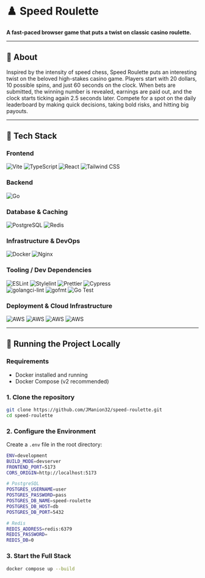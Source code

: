 # ♟️ Speed Roulette

**A fast-paced browser game that puts a twist on classic casino roulette.**

---

## 🚀 About

Inspired by the intensity of speed chess, Speed Roulette puts an interesting twist on the beloved high-stakes casino game. Players start with 
20 dollars, 10 possible spins, and just 60 seconds on the clock. When bets are submitted, the winning number is revealed, earnings are paid out, and 
the clock starts ticking again 2.5 seconds later. Compete for a spot on the daily leaderboard by making quick decisions, taking bold risks, and hitting 
big payouts.

---

## 🧰 Tech Stack

### Frontend  
![Vite](https://img.shields.io/badge/Vite-646CFF?style=for-the-badge&logo=vite&logoColor=white)
![TypeScript](https://img.shields.io/badge/TypeScript-3178C6?style=for-the-badge&logo=typescript&logoColor=white)
![React](https://img.shields.io/badge/React-61DAFB?style=for-the-badge&logo=react&logoColor=black)
![Tailwind CSS](https://img.shields.io/badge/Tailwind_CSS-38B2AC?style=for-the-badge&logo=tailwind-css&logoColor=white)

### Backend 
![Go](https://img.shields.io/badge/Go-00ADD8?style=for-the-badge&logo=go&logoColor=white)

### Database & Caching 
![PostgreSQL](https://img.shields.io/badge/PostgreSQL-4169E1?style=for-the-badge&logo=postgresql&logoColor=white)
![Redis](https://img.shields.io/badge/Redis-DC382D?style=for-the-badge&logo=redis&logoColor=white)

### Infrastructure & DevOps 
![Docker](https://img.shields.io/badge/Docker-2496ED?style=for-the-badge&logo=docker&logoColor=white)
![Nginx](https://img.shields.io/badge/Nginx-009639?style=for-the-badge&logo=nginx&logoColor=white)

### Tooling / Dev Dependencies
![ESLint](https://img.shields.io/badge/ESLint-4B32C3?style=for-the-badge&logo=eslint&logoColor=white)
![Stylelint](https://img.shields.io/badge/Stylelint-263238?style=for-the-badge&logo=stylelint&logoColor=white)
![Prettier](https://img.shields.io/badge/Prettier-F7B93E?style=for-the-badge&logo=prettier&logoColor=black)
![Cypress](https://img.shields.io/badge/Cypress-17202C?style=for-the-badge&logo=cypress&logoColor=white)  
![golangci-lint](https://img.shields.io/badge/golangci--lint-00ADD8?style=for-the-badge&logo=go&logoColor=white)
![gofmt](https://img.shields.io/badge/gofmt-00ADD8?style=for-the-badge&logo=go&logoColor=white)
![Go Test](https://img.shields.io/badge/go--test-00ADD8?style=for-the-badge&logo=go&logoColor=white)
 
### Deployment & Cloud Infrastructure
![AWS](https://img.shields.io/badge/Elastic%20Beanstalk-FF9900?style=for-the-badge&logo=amazonaws&logoColor=white)
![AWS](https://img.shields.io/badge/Amazon%20RDS-527FFF?style=for-the-badge&logo=amazonaws&logoColor=white)
![AWS](https://img.shields.io/badge/ElastiCache-DC382D?style=for-the-badge&logo=amazonaws&logoColor=white)
![AWS](https://img.shields.io/badge/Route%2053-232F3E?style=for-the-badge&logo=amazonaws&logoColor=white)

---

## 🧪 Running the Project Locally

### Requirements
- Docker installed and running
- Docker Compose (v2 recommended)

### 1. Clone the repository

```bash
git clone https://github.com/JManion32/speed-roulette.git
cd speed-roulette
```

### 2. Configure the Environment
Create a `.env` file in the root directory:

```bash
ENV=development
BUILD_MODE=devserver
FRONTEND_PORT=5173
CORS_ORIGIN=http://localhost:5173 

# PostgreSQL
POSTGRES_USERNAME=user
POSTGRES_PASSWORD=pass
POSTGRES_DB_NAME=speed-roulette
POSTGRES_DB_HOST=db
POSTGRES_DB_PORT=5432

# Redis
REDIS_ADDRESS=redis:6379
REDIS_PASSWORD=
REDIS_DB=0
```

### 3. Start the Full Stack

```bash
docker compose up --build
```
